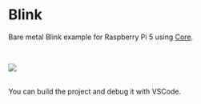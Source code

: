 <h1>Blink</h1>

<p>
Bare metal Blink example for Raspberry Pi 5 using <a href="https://github.com/svenbieg/Core">Core</a>.
</p>
<br />

<img src="https://github.com/user-attachments/assets/d6a96592-7131-46cd-b393-7d10fd25c553" /><br />
<br />

You can build the project and debug it with VSCode.
